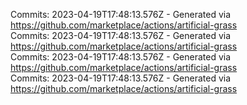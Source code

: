 Commits: 2023-04-19T17:48:13.576Z - Generated via https://github.com/marketplace/actions/artificial-grass
<br>
Commits: 2023-04-19T17:48:13.576Z - Generated via https://github.com/marketplace/actions/artificial-grass
<br>
Commits: 2023-04-19T17:48:13.576Z - Generated via https://github.com/marketplace/actions/artificial-grass
<br>
Commits: 2023-04-19T17:48:13.576Z - Generated via https://github.com/marketplace/actions/artificial-grass
<br>
